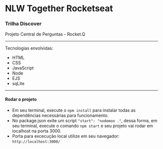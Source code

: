 # NLW Together Rocketseat

### Trilha Discover
Projeto Central de Perguntas - Rocket.Q

------------
Tecnologias envolvidas:
- HTML
- CSS
- JavaScript
- Node
- EJS
- sqLite

------------
#### Rodar o projeto
- Em seu terminal, execute o `npm install` para instalar todas as dependências necessárias para funcionamento.
- No package.json exite um script  `"start": "nodemon ."`, dessa forma, em seu terminal, execute o comando `npm start` e seu projeto vai rodar em localhost na porta 3000.
- Porta para excecução local utilize em seu navegador: `http://localhost:3000/`